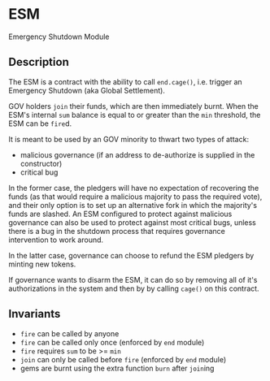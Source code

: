 # ESM
Emergency Shutdown Module

## Description

The ESM is a contract with the ability to call `end.cage()`, i.e. trigger an
Emergency Shutdown (aka Global Settlement).

GOV holders `join` their funds, which are then immediately burnt. When the ESM's
internal `sum` balance is equal to or greater than the `min` threshold, the ESM
can be `fire`d.

It is meant to be used by an GOV minority to thwart two types of attack:

* malicious governance (if an address to de-authorize is supplied in the constructor)
* critical bug

In the former case, the pledgers will have no expectation of recovering the
funds (as that would require a malicious majority to pass the required vote),
and their only option is to set up an alternative fork in which the majority's
funds are slashed. An ESM configured to protect against malicious governance can also
be used to protect against most critical bugs, unless there is a bug in the shutdown
process that requires governance intervention to work around.

In the latter case, governance can choose to refund the ESM pledgers by minting new
tokens.

If governance wants to disarm the ESM, it can do so by removing all of it's authorizations in the system and then by by calling `cage()` on this contract.

## Invariants

* `fire` can be called by anyone
* `fire` can be called only once (enforced by `end` module)
* `fire` requires `sum` to be >= `min`
* `join` can only be called before `fire` (enforced by `end` module)
* gems are burnt using the extra function `burn` after `join`ing
